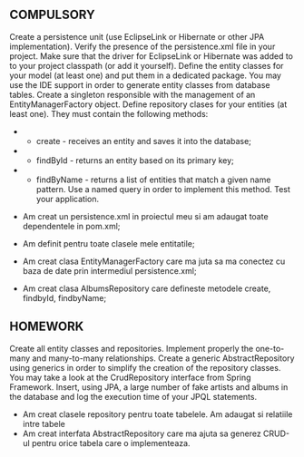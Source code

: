 COMPULSORY
----------
Create a persistence unit (use EclipseLink or Hibernate or other JPA implementation).
Verify the presence of the persistence.xml file in your project. Make sure that the driver for EclipseLink or Hibernate was added to to your project classpath (or add it yourself).
Define the entity classes for your model (at least one) and put them in a dedicated package. You may use the IDE support in order to generate entity classes from database tables.
Create a singleton responsible with the management of an EntityManagerFactory object.
Define repository clases for your entities (at least one). They must contain the following methods:
- - create - receives an entity and saves it into the database;
- - findById - returns an entity based on its primary key;
- - findByName - returns a list of entities that match a given name pattern. Use a named query in order to implement this method.
 Test your application.

- Am creat un persistence.xml in proiectul meu si am adaugat toate dependentele in pom.xml;
- Am definit pentru toate clasele mele entitatile;
- Am creat clasa EntityManagerFactory care ma juta sa ma conectez cu baza de date prin intermediul persistence.xml;
- Am creat clasa AlbumsRepository care defineste metodele create, findbyId, findbyName;

HOMEWORK
---------
Create all entity classes and repositories. Implement properly the one-to-many and many-to-many relationships.
Create a generic AbstractRepository using generics in order to simplify the creation of the repository classes. You may take a look at the CrudRepository interface from Spring Framework.
Insert, using JPA, a large number of fake artists and albums in the database and log the execution time of your JPQL statements.

- Am creat clasele repository pentru toate tabelele. Am adaugat si relatiile intre tabele
- Am creat interfata AbstractRepository  care ma ajuta sa generez CRUD-ul pentru orice tabela care o implementeaza.
